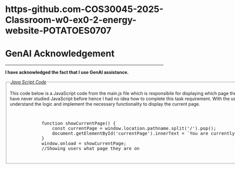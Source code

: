 # https-github.com-COS30045-2025-Classroom-w0-ex0-2-energy-website-POTATOES0707

<h1>GenAI Acknowledgement</h1>

<hr>

<p><b>I have acknowledged the fact that I use GenAI assistance. </b><br>

<fieldset>
    <p>This code below is a JavaScript code from the main.js file which is responsibile for displaying which page the user is currently on. I have never studied JavaScript before hence I had no idea how to complete this task requirement. With the use of GenAI, I was able to understand the logic and implement the necessary functionality to display the current page. </p>
    <br>
    <legend><i><u>Java Script Code</u></i></legend>
    <pre>
            function showCurrentPage() {
                const currentPage = window.location.pathname.split('/').pop();
                document.getElementById('currentPage').innerText = `You are currently on: ${currentPage}`;
            }
            window.onload = showCurrentPage;
            //Showing users what page they are on
    </pre>

</fieldset>
<br>
</p>